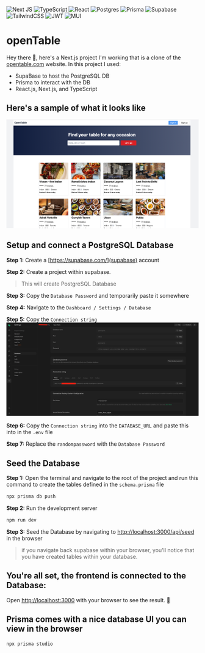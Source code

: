 ![Next JS](https://img.shields.io/badge/Next-black?style=for-the-badge&logo=next.js&logoColor=white)
![TypeScript](https://img.shields.io/badge/typescript-%23007ACC.svg?style=for-the-badge&logo=typescript&logoColor=white)
![React](https://img.shields.io/badge/react-%2320232a.svg?style=for-the-badge&logo=react&logoColor=%2361DAFB)
![Postgres](https://img.shields.io/badge/postgres-%23316192.svg?style=for-the-badge&logo=postgresql&logoColor=white)
![Prisma](https://img.shields.io/badge/Prisma-3982CE?style=for-the-badge&logo=Prisma&logoColor=white)
![Supabase](https://img.shields.io/badge/Supabase-3ECF8E?style=for-the-badge&logo=supabase&logoColor=white)
![TailwindCSS](https://img.shields.io/badge/tailwindcss-%2338B2AC.svg?style=for-the-badge&logo=tailwind-css&logoColor=white)
![JWT](https://img.shields.io/badge/JWT-black?style=for-the-badge&logo=JSON%20web%20tokens)
![MUI](https://img.shields.io/badge/MUI-%230081CB.svg?style=for-the-badge&logo=mui&logoColor=white)


# openTable

Hey there 👋, here's a Next.js project I'm working that is a clone of the [opentable.com](https://www.opentable.com/) website. In this project I used:
- SupaBase to host the PostgreSQL DB
- Prisma to interact with the DB
- React.js, Next.js, and TypeScript


## Here's a sample of what it looks like
![Image of the Next.js project I'm working on](readme_images/frontend-pic.png)

## Setup and connect a PostgreSQL Database
**Step 1:** Create a [https://supabase.com/](supabase) account

**Step 2:** Create a project within supabase.
> This will create PostgreSQL Database

**Step 3:** Copy the `Database Password` and temporarily paste it somewhere

**Step 4:** Navigate to the `Dashboard / Settings / Database`

**Step 5:** Copy the `Connection string`
![Screenshot of the Connection string you need to copy](readme_images/con_str_photo.png)

**Step 6:** Copy the `Connection string` into the `DATABASE_URL` and paste this into in the `.env` file

**Step 7:** Replace the `randompassword` with the `Database Password`

## Seed the Database
**Step 1:** Open the terminal and navigate to the root of the project and run this command to create the tables defined in the `schema.prisma` file
```bash
npx prisma db push
```

**Step 2:** Run the development server
```bash
npm run dev
```
**Step 3:** Seed the Database by navigating to [http://localhost:3000/api/seed](http://localhost:3000/api/seed) in the browser
> if you navigate back supabase within your browser, you'll notice that you have created tables within your database.

## You're all set, the frontend is connected to the Database:
Open [http://localhost:3000](http://localhost:3000) with your browser to see the result. 🤞

## Prisma comes with a nice database UI you can view in the browser
```bash
npx prisma studio
```
